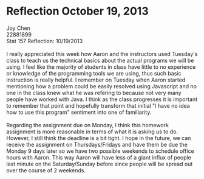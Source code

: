 Reflection October 19, 2013
===========
Joy Chen <br>
22881899 <br>
Stat 157 Reflection: 10/19/2013 
<br><br>
I really appreciated this week how Aaron and the instructors used Tuesday's class to teach us the technical basics about the actual programs we will be using. I feel like the majority of students in class have little to no experience or knowledge of the programming tools we are using, thus such basic instruction is really helpful. I remember on Tuesday when Aaron started mentioning how a problem could be easily resolved using Javascript and no one in the class knew what he was refering to because not very many people have worked with Java. I think as the class progresses it is important to remember that point and hopefully transform that initial "I have no idea how to use this program" sentiment into one of familiarity.
<br><br>
Regarding the assignment due on Monday, I think this homework assignment is more reasonable in terms of what it is asking us to do. However, I still think the deadline is a bit tight. I hope in the future, we can receive the assignment on Thursdays/Fridays and have them be due the Monday 9 days later so we have two possible weekends to schedule office hours with Aaron. This way Aaron will have less of a giant influx of people last minute on the Saturday/Sunday before since people will be spread out over the course of 2 weekends.

